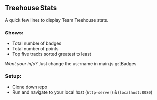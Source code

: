 ## Treehouse Stats

A quick few lines to display Team Treehouse stats.

### Shows:
* Total number of badges
* Total number of points
* Top five tracks sorted greatest to least

_Want your info?_
Just change the username in main.js getBadges

### Setup:
* Clone down repo
* Run and navigate to your local host (`http-server`) & (`localhost:8080`)

